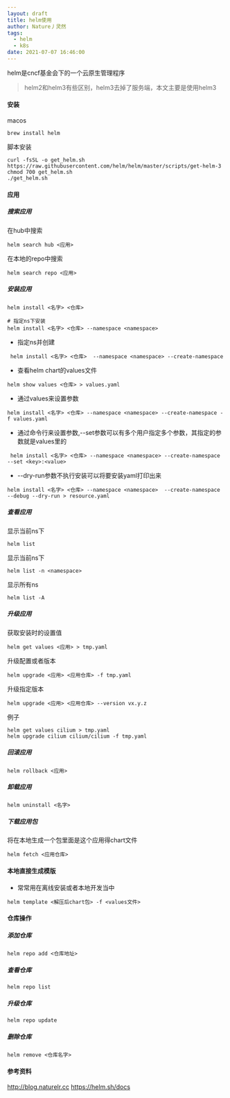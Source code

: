 ```yaml
---
layout: draft
title: helm使用
author: Nature丿灵然
tags:
  - helm
  - k8s
date: 2021-07-07 16:46:00
---
```

helm是cncf基金会下的一个云原生管理程序

<!--more-->

> helm2和helm3有些区别，helm3去掉了服务端，本文主要是使用helm3

#### 安装

macos

```shell
brew install helm
```

脚本安装

```shell
curl -fsSL -o get_helm.sh https://raw.githubusercontent.com/helm/helm/master/scripts/get-helm-3
chmod 700 get_helm.sh
./get_helm.sh
```

#### 应用

##### 搜索应用

在hub中搜索

```shell
helm search hub <应用>
```

在本地的repo中搜索

```shell
helm search repo <应用>
```

##### 安装应用

```shell
helm install <名字> <仓库>

# 指定ns下安装
helm install <名字> <仓库> --namespace <namespace>
```

- 指定ns并创建

```shell
 helm install <名字> <仓库>  --namespace <namespace> --create-namespace 
```

- 查看helm chart的values文件

```shell
helm show values <仓库> > values.yaml
```

- 通过values来设置参数

```shell
helm install <名字> <仓库> --namespace <namespace> --create-namespace -f values.yaml
```

- 通过命令行来设置参数,--set参数可以有多个用户指定多个参数，其指定的参数就是values里的

```shell
 helm install <名字> <仓库> --namespace <namespace> --create-namespace --set <key>:<value>
```

- --dry-run参数不执行安装可以将要安装yaml打印出来

```shell
helm install <名字> <仓库> --namespace <namespace>  --create-namespace --debug --dry-run > resource.yaml
```

##### 查看应用

显示当前ns下

```shell
helm list
```

显示当前ns下

```shell
helm list -n <namespace>
```

显示所有ns

```shell
helm list -A
```

##### 升级应用

获取安装时的设置值

```shell
helm get values <应用> > tmp.yaml
```

升级配置或者版本

```shell
helm upgrade <应用> <应用仓库> -f tmp.yaml
```

升级指定版本

```shell
helm upgrade <应用> <应用仓库> --version vx.y.z
```

例子

```shell
helm get values cilium > tmp.yaml
helm upgrade cilium cilium/cilium -f tmp.yaml
```

##### 回滚应用

```shell
helm rollback <应用>
```

##### 卸载应用

```shell
helm uninstall <名字>
```

##### 下载应用包

将在本地生成一个包里面是这个应用得chart文件

```shell
helm fetch <应用仓库>
```

#### 本地直接生成模版

- 常常用在离线安装或者本地开发当中

```shell
helm template <解压后chart包> -f <values文件>
```

#### 仓库操作

##### 添加仓库

```shell
helm repo add <仓库地址>
```

##### 查看仓库

```shell
helm repo list
```

##### 升级仓库

```shell
helm repo update
```

##### 删除仓库

```shell
helm remove <仓库名字>
```

#### 参考资料

<http://blog.naturelr.cc>
<https://helm.sh/docs>

